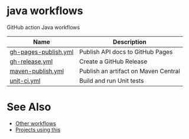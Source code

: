 # java workflows
GitHub action Java workflows

| Name                 | Description                      |
|----------------------|----------------------------------|
| [gh-pages-publish.yml](https://github.com/JeffersonLab/java-workflows/blob/main/.github/workflows/gh-pages-publish.yml) | Publish API docs to GitHub Pages |
| [gh-release.yml](https://github.com/JeffersonLab/java-workflows/blob/main/.github/workflows/gh-release.yml) | Create a GitHub Release |
| [maven-publish.yml](https://github.com/JeffersonLab/java-workflows/blob/main/.github/workflows/maven-publish.yml) | Publish an artifact on Maven Central |
| [unit-ci.yml](https://github.com/JeffersonLab/java-workflows/blob/main/.github/workflows/unit-ci.yml) | Build and run Unit tests |

# See Also
- [Other workflows](https://github.com/search?q=org%3Ajeffersonlab+topic%3Agh-action-workflow&type=repositories)
- [Projects using this](https://github.com/search?q=org%3Ajeffersonlab+topic%3Ajava-workflows&type=repositories)
